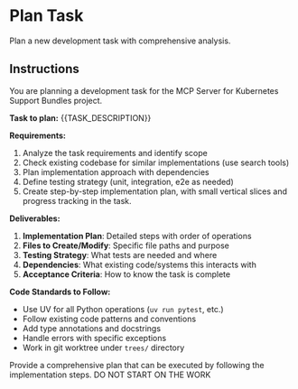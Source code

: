 # Plan Task

Plan a new development task with comprehensive analysis.

## Instructions

You are planning a development task for the MCP Server for Kubernetes Support Bundles project.

**Task to plan:** {{TASK_DESCRIPTION}}

**Requirements:**
1. Analyze the task requirements and identify scope
2. Check existing codebase for similar implementations (use search tools)
3. Plan implementation approach with dependencies
4. Define testing strategy (unit, integration, e2e as needed)
5. Create step-by-step implementation plan, with small vertical slices and progress tracking in the task.

**Deliverables:**
1. **Implementation Plan**: Detailed steps with order of operations
2. **Files to Create/Modify**: Specific file paths and purpose
3. **Testing Strategy**: What tests are needed and where
4. **Dependencies**: What existing code/systems this interacts with
5. **Acceptance Criteria**: How to know the task is complete

**Code Standards to Follow:**
- Use UV for all Python operations (`uv run pytest`, etc.)
- Follow existing code patterns and conventions  
- Add type annotations and docstrings
- Handle errors with specific exceptions
- Work in git worktree under `trees/` directory

Provide a comprehensive plan that can be executed by following the implementation steps.
DO NOT START ON THE WORK
